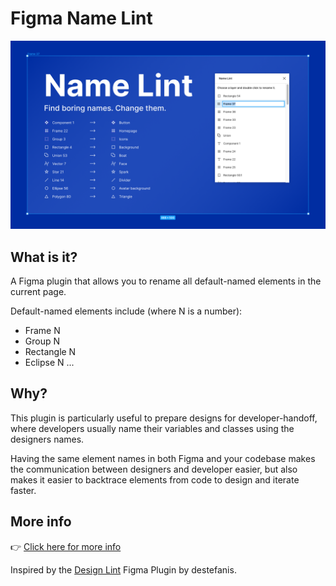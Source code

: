 # Figma Name Lint

![cover art](https://raw.githubusercontent.com/richardguerre/figma-name-lint/master/Cover-art.png)

## What is it?

A Figma plugin that allows you to rename all default-named elements in the current page.

Default-named elements include (where N is a number):

- Frame N
- Group N
- Rectangle N
- Eclipse N
  ...

## Why?

This plugin is particularly useful to prepare designs for developer-handoff, where developers usually name their variables and classes using the designers names.

Having the same element names in both Figma and your codebase makes the communication between designers and developer easier, but also makes it easier to backtrace elements from code to design and iterate faster.

## More info

👉 [Click here for more info](https://bit.ly/figma-name-linter)

Inspired by the [Design Lint](https://github.com/destefanis/design-lint) Figma Plugin by destefanis.
